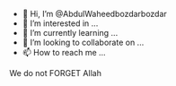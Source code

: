- 👋 Hi, I’m @AbdulWaheedbozdarbozdar
- 👀 I’m interested in ...
- 🌱 I’m currently learning ...
- 💞️ I’m looking to collaborate on ...
- 📫 How to reach me ...

<!---
AbdulWaheedbozdarbozdar/AbdulWaheedbozdarbozdar is a ✨ special ✨ repository because its `README.md` (this file) appears on your GitHub profile.
You can click the Preview link to take a look at your changes.
--->
We do not FORGET Allah
